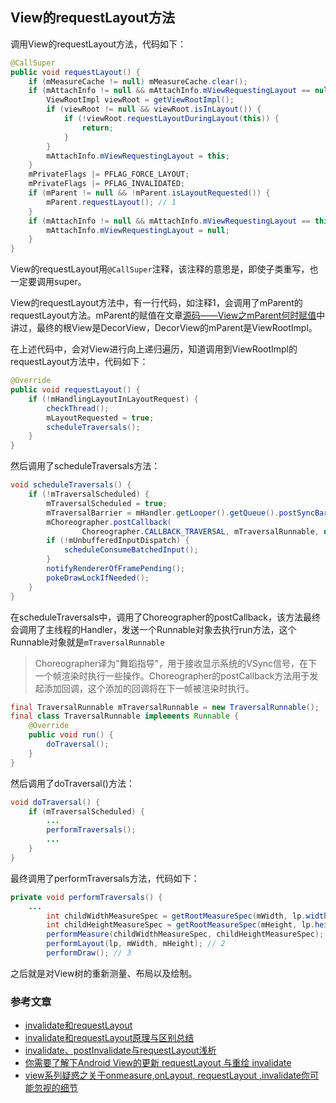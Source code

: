 ## View的requestLayout方法

调用View的requestLayout方法，代码如下：

```java
@CallSuper
public void requestLayout() {
    if (mMeasureCache != null) mMeasureCache.clear();
    if (mAttachInfo != null && mAttachInfo.mViewRequestingLayout == null) {
        ViewRootImpl viewRoot = getViewRootImpl();
        if (viewRoot != null && viewRoot.isInLayout()) {
            if (!viewRoot.requestLayoutDuringLayout(this)) {
                return;
            }
        }
        mAttachInfo.mViewRequestingLayout = this;
    }
    mPrivateFlags |= PFLAG_FORCE_LAYOUT;
    mPrivateFlags |= PFLAG_INVALIDATED;
    if (mParent != null && !mParent.isLayoutRequested()) {
        mParent.requestLayout(); // 1
    }
    if (mAttachInfo != null && mAttachInfo.mViewRequestingLayout == this) {
        mAttachInfo.mViewRequestingLayout = null;
    }
}
```

View的requestLayout用`@CallSuper`注释，该注释的意思是，即使子类重写，也一定要调用super。

View的requestLayout方法中，有一行代码，如注释1，会调用了mParent的requestLayout方法。mParent的赋值在文章[源码——View之mParent何时赋值](https://github.com/NieJianJian/AndroidNotes/blob/master/Android/View/View_mParent.md)中讲过，最终的根View是DecorView，DecorView的mParent是ViewRootImpl。

在上述代码中，会对View进行向上递归遍历，知道调用到ViewRootImpl的requestLayout方法中，代码如下：

```java
@Override
public void requestLayout() {
    if (!mHandlingLayoutInLayoutRequest) {
        checkThread();
        mLayoutRequested = true;
        scheduleTraversals();
    }
}
```

然后调用了scheduleTraversals方法：

```java
void scheduleTraversals() {
    if (!mTraversalScheduled) {
        mTraversalScheduled = true;
        mTraversalBarrier = mHandler.getLooper().getQueue().postSyncBarrier();
        mChoreographer.postCallback(
                Choreographer.CALLBACK_TRAVERSAL, mTraversalRunnable, null);
        if (!mUnbufferedInputDispatch) {
            scheduleConsumeBatchedInput();
        }
        notifyRendererOfFramePending();
        pokeDrawLockIfNeeded();
    }
}
```

在scheduleTraversals中，调用了Choreographer的postCallback，该方法最终会调用了主线程的Handler，发送一个Runnable对象去执行run方法，这个Runnable对象就是`mTraversalRunnable`

> Choreographer译为"舞蹈指导"，用于接收显示系统的VSync信号，在下一个帧渲染时执行一些操作。Choreographer的postCallback方法用于发起添加回调，这个添加的回调将在下一帧被渲染时执行。

```java
final TraversalRunnable mTraversalRunnable = new TraversalRunnable();
final class TraversalRunnable implements Runnable {
    @Override
    public void run() {
        doTraversal();
    }
}
```

然后调用了doTraversal()方法：

```java
void doTraversal() {
    if (mTraversalScheduled) {
        ...
        performTraversals();
        ...
    }
}
```

最终调用了performTraversals方法，代码如下：

```java
private void performTraversals() {
    ...
        int childWidthMeasureSpec = getRootMeasureSpec(mWidth, lp.width);
        int childHeightMeasureSpec = getRootMeasureSpec(mHeight, lp.height);
        performMeasure(childWidthMeasureSpec, childHeightMeasureSpec); // 1
        performLayout(lp, mWidth, mHeight); // 2
        performDraw(); // 3
```

之后就是对View树的重新测量、布局以及绘制。

### 参考文章

* [invalidate和requestLayout](https://www.cnblogs.com/genggeng/p/10014121.html)
* [invalidate和requestLayout原理与区别总结](https://www.jianshu.com/p/4f0f0b64381d)
* [invalidate、postInvalidate与requestLayout浅析](https://juejin.im/post/5d53ddd6f265da03d15549b8)
* [你需要了解下Android View的更新 requestLayout 与重绘 invalidate](https://mp.weixin.qq.com/s/_A2PPOam9HIfV-_AFLdgiw)
* [view系列疑惑之关于onmeasure,onLayout, requestLayout ,invalidate你可能忽视的细节](https://www.jianshu.com/p/a416812d2cd2)

